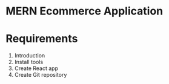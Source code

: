 # MERN Ecommerce Application

# Requirements

1. Introduction
2. Install tools
3. Create React app
4. Create Git repository
